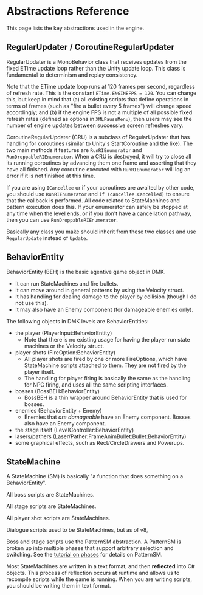 # Abstractions Reference

This page lists the key abstractions used in the engine.

## RegularUpdater / CoroutineRegularUpdater

RegularUpdater is a MonoBehavior class that receives updates from the fixed ETime update loop rather than the Unity update loop. This class is fundamental to determinism and replay consistency. 

Note that the ETime update loop runs at 120 frames per second, regardless of refresh rate. This is the constant `ETime.ENGINEFPS = 120`. You can change this, but keep in mind that (a) all existing scripts that define operations in terms of frames (such as "fire a bullet every 5 frames") will change speed accordingly; and (b) if the engine FPS is not a multiple of all possible fixed refresh rates (defined as options in `XMLPauseMenu`), then users may see the number of engine updates between successive screen refreshes vary.

CoroutineRegularUpdater (CRU) is a subclass of RegularUpdater that has handling for coroutines (similar to Unity's StartCoroutine and the like). The two main methods it features are `RunRIEnumerator` and `RunDroppableRIEnumerator`. When a CRU is destroyed, it will try to close all its running coroutines by advancing them one frame and asserting that they have all finished. Any coroutine executed with `RunRIEnumerator` will log an error if it is not finished at this time.

 If you are using `ICancellee` or if your coroutines are awaited by other code, you should use `RunRIEnumerator` and `if (cancellee.Cancelled)` to ensure that the callback is performed. All code related to StateMachines and pattern execution does this. If your enumerator can safely be stopped at any time when the level ends, or if you don't have a cancellation pathway, then you can use `RunDroppableRIEnumerator`.

Basically any class you make should inherit from these two classes and use `RegularUpdate` instead of `Update`. 

## BehaviorEntity

BehaviorEntity (BEH) is the basic agentive game object in DMK.

- It can run StateMachines and fire bullets. 
- It can move around in general patterns by using the Velocity struct.
- It has handling for dealing damage to the player by collision (though I do not use this).
- It may also have an Enemy component (for damageable enemies only). 

The following objects in DMK levels are BehaviorEntities:

- the player (PlayerInput:BehaviorEntity)
  - Note that there is no existing usage for having the player run state machines or the Velocity struct.
- player shots (FireOption:BehaviorEntity)
  - All player shots are fired by one or more FireOptions, which have StateMachine scripts attached to them. They are not fired by the player itself.
  - The handling for player firing is basically the same as the handling for NPC firing, and uses all the same scripting interfaces. 
- bosses (BossBEH:BehaviorEntity)
  - BossBEH is a thin wrapper around BehaviorEntity that is used for bosses.
- enemies (BehaviorEntity + Enemy)
  - Enemies that *are damageable* have an Enemy component. Bosses also have an Enemy component.
- the stage itself (LevelController:BehaviorEntity)
- lasers/pathers (Laser/Pather:FrameAnimBullet:Bullet:BehaviorEntity)
- some graphical effects, such as Rect/CircleDrawers and Powerups.

## StateMachine

A StateMachine (SM) is basically "a function that does something on a BehaviorEntity". 

All boss scripts are StateMachines.

All stage scripts are StateMachines.

All player shot scripts are StateMachines.

Dialogue scripts used to be StateMachines, but as of v8, 

Boss and stage scripts use the PatternSM abstraction. A PatternSM is broken up into multiple phases that support arbitrary selection and switching. See the [tutorial on phases](t07.md) for details on PatternSM.

Most StateMachines are written in a text format, and then **reflected** into C# objects. This process of reflection occurs at runtime and allows us to recompile scripts while the game is running. When you are writing scripts, you should be writing them in text format. 

